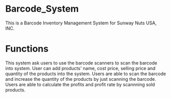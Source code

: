 # Barcode_System

This is a Barcode Inventory Management System for Sunway Nuts USA, INC.

# Functions

This system ask users to use the barcode scanners to scan the barcode into system. User can add products' name, cost price, selling price and quantity of the products into the system. Users are able to scan the barcode and increase the quantity of the products by just scanning the barcode. Users are able to calculate the profits and profit rate by scannning sold products.
